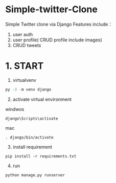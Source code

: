 # Simple-twitter-Clone
Simple Twitter clone via Django
Features include：
  1. user auth
  2. user profile( CRUD profile include images)
  3. CRUD tweets

# 1. START
1. virtualvenv

```python
py -3 -m venv django
```
2. activate virtual environment

windwos
```
django\Scripts\activate
```
mac
```
. django/bin/activate
```
3. install requirement
```
pip install -r requirements.txt
```
4. run
```
python manage.py runserver
```


